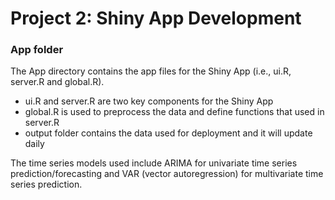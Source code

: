 # Project 2: Shiny App Development
### App folder

The App directory contains the app files for the Shiny App (i.e., ui.R, server.R and global.R).
 - ui.R and server.R are two key components for the Shiny App 
 - global.R is used to preprocess the data and define functions that used in server.R
 - output folder contains the data used for deployment and it will update daily


The time series models used include ARIMA for univariate time series prediction/forecasting and VAR (vector autoregression) for multivariate time series prediction.
